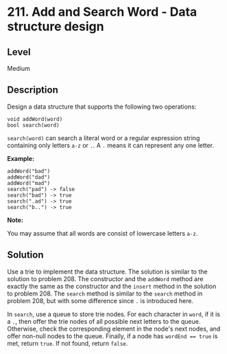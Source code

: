 # 211. Add and Search Word - Data structure design
## Level
Medium

## Description
Design a data structure that supports the following two operations:
```
void addWord(word)
bool search(word)
```
`search(word)` can search a literal word or a regular expression string containing only letters `a-z` or `.`. A `.` means it can represent any one letter.

**Example:**
```
addWord("bad")
addWord("dad")
addWord("mad")
search("pad") -> false
search("bad") -> true
search(".ad") -> true
search("b..") -> true
```

**Note:**

You may assume that all words are consist of lowercase letters `a-z`.

## Solution
Use a trie to implement the data structure. The solution is similar to the solution to problem 208. The constructor and the `addWord` method are exactly the same as the constructor and the `insert` method in the solution to problem 208. The `search` method is similar to the `search` method in problem 208, but with some difference since `.` is introduced here.

In `search`, use a queue to store trie nodes. For each character in `word`, if it is a `.`, then offer the trie nodes of  all possible next letters to the queue. Otherwise, check the corresponding element in the node's next nodes, and offer non-null nodes to the queue. Finally, if a node has `wordEnd == true` is met, return `true`. If not found, return `false`.
